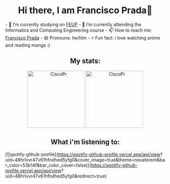 <!--
**CiscoPr/CiscoPr** is a ✨ _special_ ✨ repository because its `README.md` (this file) appears on your GitHub profile.
Here are some ideas to get you started:
- 🔭 I’m currently working on ...
- 🌱 I’m currently learning ...
- 👯 I’m looking to collaborate on ...
- 🤔 I’m looking for help with ...
- 💬 Ask me about ...
- 📫 How to reach me: ...
- 😄 Pronouns: ...
- ⚡ Fun fact: ...
-->
<h1 align="center">Hi there, I am Francisco Prada👋</h1>
- 🔭 I’m currently studying on <a href="https://sigarra.up.pt/feup/pt/web_page.inicial" target="_blank">FEUP</a>
- 🌱 I’m currently attending the Informatics and Computing Engineering course
- 📫 How to reach me: <a href="https://www.linkedin.com/in/francisco-prada-566990222/" target="_blank">Francisco Prada</a>
- 😄 Pronouns: he/him
- ⚡ Fun fact: i love watching anime and reading manga :) 

<h2 align="center"> My stats: </h2>
<p align = "center">
  <img height="180em" src="https://github-readme-stats.vercel.app/api?username=CiscoPr&show_icons=true&theme=dark&include_all_commits=true&count_private=true" alt="CiscoPr">
  <img height="180em" src="https://github-readme-stats.vercel.app/api/top-langs/?username=CiscoPr&hide=makefile,cmake&layout=compact&theme=dark&include_all_commits=true&count_private=true&show_icons=true" alt="CiscoPr"> 
</p>

<h2 align="center"> What i'm listening to: </h2>

  [![spotify-github-profile](https://spotify-github-profile.vercel.app/api/view?  uid=48hrlvvr47v61hfndhed5yfg0&cover_image=true&theme=novatorem&bar_color=53b14f&bar_color_cover=false)](https://spotify-github-profile.vercel.app/api/view? uid=48hrlvvr47v61hfndhed5yfg0&redirect=true)


